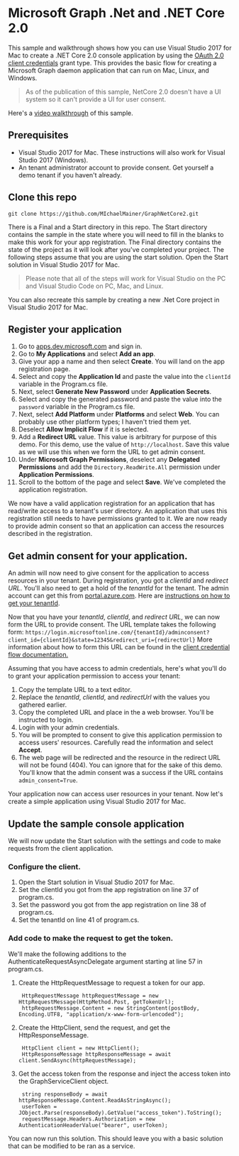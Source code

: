 # Microsoft Graph .Net and .NET Core 2.0

This sample and walkthrough shows how you can use Visual Studio 2017 for Mac to create a .NET Core 2.0 console application by using the [OAuth 2.0 client credentials](https://docs.microsoft.com/en-us/azure/active-directory/develop/active-directory-v2-protocols-oauth-client-creds) grant type. This provides the basic flow for creating a Microsoft Graph daemon application that can run on Mac, Linux, and Windows.

> As of the publication of this sample, NetCore 2.0 doesn't have a UI system so it can't provide a UI for user consent.  

Here's a [video walkthrough](https://youtu.be/4s7HKire298) of this sample. 

## Prerequisites
* Visual Studio 2017 for Mac. These instructions will also work for Visual Studio 2017 (Windows).
* An tenant administrator account to provide consent. Get yourself a demo tenant if you haven't already. 

## Clone this repo

`git clone https://github.com/MIchaelMainer/GraphNetCore2.git`

There is a Final and a Start directory in this repo. The Start directory contains the sample in the state where you will need to fill in the blanks to make this work for your app registration. The Final directory contains the state of the project as it will look after you've completed your project. The following steps assume that you are using the start solution. Open the Start solution in Visual Studio 2017 for Mac. 

> Please note that all of the steps will work for Visual Studio on the PC and Visual Studio Code on PC, Mac, and Linux.

You can also recreate this sample by creating a new .Net Core project in Visual Studio 2017 for Mac.

## Register your application

1. Go to [apps.dev.microsoft.com](https://apps.dev.microsoft.com) and sign in.
2. Go to **My Applications** and select **Add an app**.
3. Give your app a name and then select **Create**. You will land on the app registration page.
4. Select and copy the **Application Id** and paste the value into the `clientId` variable in the Program.cs file.
5. Next, select **Generate New Password** under **Application Secrets**.
6. Select and copy the generated password and paste the value into the `password` variable in the Program.cs file.
7. Next, select **Add Platform** under **Platforms** and select **Web**. You can probably use other platform types; I haven't tried them yet.
8. Deselect **Allow Implicit Flow** if it is selected.
9. Add a **Redirect URL** value. This value is arbitrary for purpose of this demo. For this demo, use the value of `http://localhost`. Save this value as we will use this when we form the URL to get admin consent.
10. Under **Microsoft Graph Permissions**, deselect any **Delegated Permissions** and add the `Directory.ReadWrite.All` permission under **Application Permissions**.
11. Scroll to the bottom of the page and select **Save**. We've completed the application registration.

We now have a valid application registration for an application that has read/write access to a tenant's user directory. An application that uses this registration still needs to have permissions granted to it. We are now ready to provide admin consent so that an application can access the resources described in the registration.

## Get admin consent for your application.

An admin will now need to give consent for the application to access resources in your tenant. During registration, you got a *clientId* and *redirect URL*. You'll also need to get a hold of the *tenantId* for the tenant. The admin account can get this from [portal.azure.com](https://portal.azure.com). Here are [instructions on how to get your tenantId](https://support.office.com/en-us/article/Find-your-Office-365-tenant-ID-6891b561-a52d-4ade-9f39-b492285e2c9b). 

Now that you have your *tenantId*, *clientId*, and *redirect URL*, we can now form the URL to provide consent. The URL template takes the following form:
`https://login.microsoftonline.com/{tenantId}/adminconsent?client_id={clientId}&state=12345&redirect_uri={redirectUrl}`
More information about how to form this URL can be found in the [client credential flow documentation.](https://docs.microsoft.com/en-us/azure/active-directory/develop/active-directory-v2-protocols-oauth-client-creds#request-the-permissions-from-a-directory-admin) 

Assuming that you have access to admin credentials, here's what you'll do to grant your application permission to access your tenant:
1. Copy the template URL to a text editor.
2. Replace the *tenantId*, *clientId*, and *redirectUrl* with the values you gathered earlier. 
3. Copy the completed URL and place in the a web browser. You'll be instructed to login.
4. Login with your admin credentials.
5. You will be prompted to consent to give this application permission to access users' resources. Carefully read the information and select **Accept**.
6. The web page will be redirected and the resource in the redirect URL will not be found (404). You can ignore that for the sake of this demo. You'll know that the admin consent was a success if the URL contains `admin_consent=True`.

Your application now can access user resources in your tenant. Now let's create a simple application using Visual Studio 2017 for Mac.

## Update the sample console application
We will now update the Start solution with the settings and code to make requests from the client application.
### Configure the client.

1. Open the Start solution in Visual Studio 2017 for Mac.
2. Set the clientId you got from the app registration on line 37 of program.cs.
3. Set the password you got from the app registration on line 38 of program.cs.
4. Set the tenantId on line 41 of program.cs.

### Add code to make the request to get the token.

We'll make the following additions to the AuthenticateRequestAsyncDelegate argument starting at line 57 in program.cs.

1. Create the HttpRequestMessage to request a token for our app.

        HttpRequestMessage httpRequestMessage = new HttpRequestMessage(HttpMethod.Post, getTokenUrl);
        httpRequestMessage.Content = new StringContent(postBody, Encoding.UTF8, "application/x-www-form-urlencoded");

2. Create the HttpClient, send the request, and get the HttpResponseMessage.

        HttpClient client = new HttpClient();
        HttpResponseMessage httpResponseMessage = await client.SendAsync(httpRequestMessage);

3. Get the access token from the response and inject the access token into the GraphServiceClient object.

        string responseBody = await httpResponseMessage.Content.ReadAsStringAsync();
        userToken = JObject.Parse(responseBody).GetValue("access_token").ToString();
        requestMessage.Headers.Authorization = new AuthenticationHeaderValue("bearer", userToken);

You can now run this solution. This should leave you with a basic solution that can be modified to be ran as a service.
